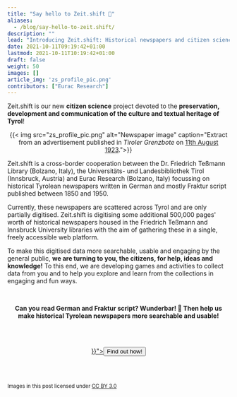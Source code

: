 ```yaml
---
title: "Say hello to Zeit.shift 👋"
aliases:
  - /blog/say-hello-to-zeit.shift/
description: ""
lead: "Introducing Zeit.shift: Historical newspapers and citizen science! Zeit.shift is devoted to the..."
date: 2021-10-11T09:19:42+01:00
lastmod: 2021-10-11T10:19:42+01:00
draft: false
weight: 50
images: []
article_img: 'zs_profile_pic.png'
contributors: ["Eurac Research"]
---
```


Zeit.shift is our new **citizen science** project devoted to the **preservation, development and communication of the culture and textual heritage of Tyrol**!

<center>
  {{< img src="zs_profile_pic.png" alt="Newspaper image" caption="Extract from an advertisement published in <em>Tiroler Grenzbote</em> on <a href='https://digital.tessmann.it/tessmannDigital/digitisedJournalsArchive/page/journal/62987/1/11.08.1923/350654/7'>11th August 1923</a>.">}}
</center>

Zeit.shift is a cross-border cooperation between the Dr. Friedrich Teßmann Library (Bolzano, Italy), the Universitäts- und Landesbibliothek Tirol (Innsbruck, Austria) and Eurac Research (Bolzano, Italy) focussing on historical Tyrolean newspapers written in German and mostly Fraktur script published between 1850 and 1950.

Currently, these newspapers are scattered across Tyrol and are only partially digitised. Zeit.shift is digitising some additional 500,000 pages' worth of historical newspapers housed in the Friedrich Teßmann and Innsbruck University libraries with the aim of gathering these in a single, freely accessible web platform.

To make this digitised data more searchable, usable and engaging by the general public, **we are turning to you, the citizens, for help, ideas and knowledge!** To this end, we are developing games and activities to collect data from you and to help you explore and learn from the collections in engaging and fun ways.

<br />
<p style="text-align: center"><strong>Can you read German and Fraktur script? Wunderbar! 🤩 Then help us make historical Tyrolean newspapers more searchable and usable!</strong></p><br /><br />


<p style="text-align: center"><a href="{{< relref "/projects/zeitshift/participate" >}}"><button type="button" class="btn btn-success">Find out how!</button></a></p>

<br />
<br />
<small>
  <p xmlns:cc="http://creativecommons.org/ns#" >
    Images in this post licensed under <a href="http://creativecommons.org/licenses/by/3.0/?ref=chooser-v1" target="_blank" rel="license noopener noreferrer" style="display:inline-block;">CC BY 3.0<img style="height:15px!important;margin-left:3px;vertical-align:text-bottom;" src="https://mirrors.creativecommons.org/presskit/icons/cc.svg?ref=chooser-v1"><img style="height:15px!important;margin-left:3px;vertical-align:text-bottom;" src="https://mirrors.creativecommons.org/presskit/icons/by.svg?ref=chooser-v1"></a>
  </p>
</small>
